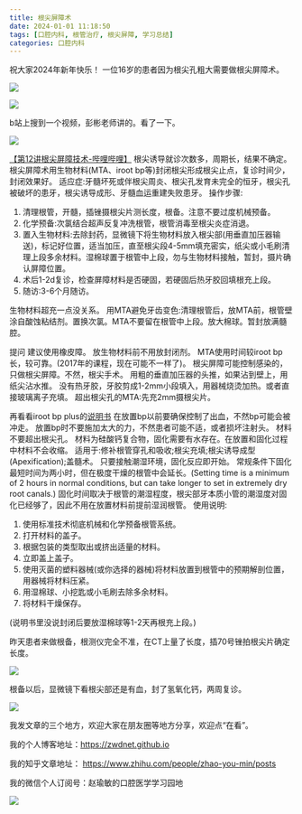 ```yaml
---
title: 根尖屏障术
date: 2024-01-01 11:18:50
tags: [口腔内科, 根管治疗, 根尖屏障, 学习总结]
categories: 口腔内科
---
```

祝大家2024年新年快乐！
一位16岁的患者因为根尖孔粗大需要做根尖屏障术。

![](https://zymblog-1258069789.cos.ap-chengdu.myqcloud.com/blog0430-gjpz/01.jpg)

![](https://zymblog-1258069789.cos.ap-chengdu.myqcloud.com/blog0430-gjpz/02.jpg)

b站上搜到一个视频，彭彬老师讲的。看了一下。

![](https://zymblog-1258069789.cos.ap-chengdu.myqcloud.com/blog0430-gjpz/03.jpg)

[【第12讲根尖屏障技术-哔哩哔哩】](https://b23.tv/a5nypRM)
根尖诱导就诊次数多，周期长，结果不确定。
根尖屏障术用生物材料(MTA、iroot bp等)封闭根尖形成根尖止点，复诊时间少，封闭效果好。
适应症:牙髓坏死或伴根尖周炎、根尖孔发育未完全的恒牙，根尖孔被破坏的患牙，根尖诱导成形、牙髓血运重建失败患牙。
操作步骤:
1. 清理根管，开髓，插锉摄根尖片测长度，根备。注意不要过度机械预备。
2. 化学预备:次氯结合超声反复冲洗根管，根管消毒至根尖炎症消退。
3. 置入生物材料:去除封药，显微镜下将生物材料放入根尖部(用垂直加压器输送)，标记好位置，适当加压，直至根尖段4-5mm填充密实，纸尖或小毛刷清理上段多余材料。湿棉球置于根管中上段，勿与生物材料接触，暂封，摄片确认屏障位置。
4. 术后1-2d复诊，检查屏障材料是否硬固，若硬固后热牙胶回填根充上段。
5. 随访:3-6个月随访。

生物材料超充一点没关系。
用MTA避免牙齿变色:清理根管后，放MTA前，根管壁涂自酸蚀粘结剂。置换次氯。MTA不要留在根管中上段。放大棉球。暂封放满髓腔。

提问
建议使用橡皮障。
放生物材料前不用放封闭剂。
MTA使用时间较iroot bp长，较可靠。(2017年的课程，现在可能不一样了)。
根尖屏障可能控制感染的，只做根尖屏障。不然，根尖手术。
用粗的垂直加压器的头推，如果沾到壁上，用纸尖沾水推。
没有热牙胶，牙胶剪成1-2mm小段填入，用器械烧烫加热。或者直接玻璃离子充填。
超出根尖孔的MTA:先充2mm摄根尖片。

再看看iroot bp plus的[说明书](https://ibioceramix.com/assets/docs/iRoot_BP_Plus_IFU.221150457.pdf)
在放置bp以前要确保控制了出血，不然bp可能会被冲走。
放置bp时不要施加太大的力，不然患者可能不适，或者损坏注射头。
材料不要超出根尖孔。
材料为硅酸钙复合物，固化需要有水存在。在放置和固化过程中材料不会收缩。
适用于:修补根管穿孔和吸收;根尖充填;根尖诱导成型(Apexification);盖髓术。
只要接触潮湿环境，固化反应即开始。
常规条件下固化最短时间为两小时，但在极度干燥的根管中会延长。(Setting time is a minimum of 2 hours in normal conditions, but can take longer to set in extremely dry root canals.)
固化时间取决于根管的潮湿程度，根尖部牙本质小管的潮湿度对固化已经够了，因此不用在放置材料前提前湿润根管。
使用说明:
1. 使用标准技术彻底机械和化学预备根管系统。
2. 打开材料的盖子。
3. 根据包装的类型取出或挤出适量的材料。
4. 立即盖上盖子。
5. 使用灭菌的塑料器械(或你选择的器械)将材料放置到根管中的预期解剖位置，用器械将材料压紧。
6. 用湿棉球、小挖匙或小毛刷去除多余材料。
7. 将材料干燥保存。

(说明书里没说封闭后要放湿棉球等1-2天再根充上段。)

昨天患者来做根备，根测仪完全不准，在CT上量了长度，插70号锉拍根尖片确定长度。

![](https://zymblog-1258069789.cos.ap-chengdu.myqcloud.com/blog0430-gjpz/04.jpg)

根备以后，显微镜下看根尖部还是有血，封了氢氧化钙，两周复诊。

![](https://zymblog-1258069789.cos.ap-chengdu.myqcloud.com/blog0430-gjpz/05.jpg)






我发文章的三个地方，欢迎大家在朋友圈等地方分享，欢迎点“在看”。

我的个人博客地址：https://zwdnet.github.io

我的知乎文章地址： https://www.zhihu.com/people/zhao-you-min/posts

我的微信个人订阅号：赵瑜敏的口腔医学学习园地

![](https://zymblog-1258069789.cos.ap-chengdu.myqcloud.com/other/wx.jpg)

